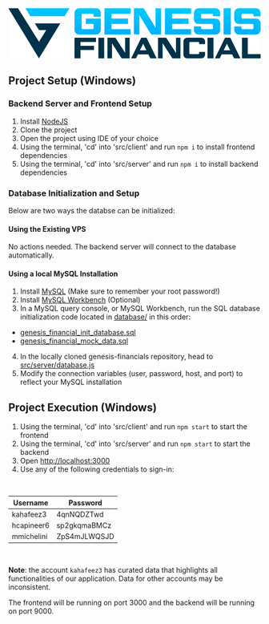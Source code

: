 <img src="/media-assets/logo-dark.png" alt="drawing" height="100"/>


## Project Setup (Windows)

### Backend Server and Frontend Setup

1. Install [NodeJS](https://nodejs.org/en/download/)
2. Clone the project
3. Open the project using IDE of your choice
4. Using the terminal, 'cd' into 'src/client' and run `npm i` to install frontend dependencies
5. Using the terminal, 'cd' into 'src/server' and run `npm i` to install backend dependencies

### Database Initialization and Setup
Below are two ways the databse can be initialized:
#### Using the Existing VPS

No actions needed. The backend server will connect to the database automatically.
#### Using a local MySQL Installation

1. Install [MySQL](https://dev.mysql.com/downloads/installer/) (Make sure to remember your root password!)
2. Install [MySQL Workbench](https://dev.mysql.com/downloads/workbench/) (Optional)
3. In a MySQL query console, or MySQL Workbench, run the SQL database initialization code located in [database/](database/) in this order:
- [genesis_financial_init_database.sql](database/genesis_financial_init_database.sql)
- [genesis_financial_mock_data.sql](database/genesis_financial_mock_data.sql)
4. In the locally cloned genesis-financials repository, head to [src/server/database.js](src/server/database.js)
5. Modify the connection variables (user, password, host, and port) to reflect your MySQL installation

## Project Execution (Windows)
1. Using the terminal, 'cd' into 'src/client' and run `npm start` to start the frontend
2. Using the terminal, 'cd' into 'src/server' and run `npm start` to start the backend 
3. Open [http://localhost:3000](http://localhost:3000)
4. Use any of the following credentials to sign-in:
</br>

| Username      | Password |
| ----------- | ----------- |
| kahafeez3      | 4qnNQDZTwd |
| hcapineer6   | sp2gkqmaBMCz |
| mmichelini   | ZpS4mJLWQSJD |
</br>

**Note**: the account ```kahafeez3``` has curated data that highlights all functionalities of our application. Data for other accounts may be inconsistent.

The frontend will be running on port 3000 and the backend will be running on port 9000. 




